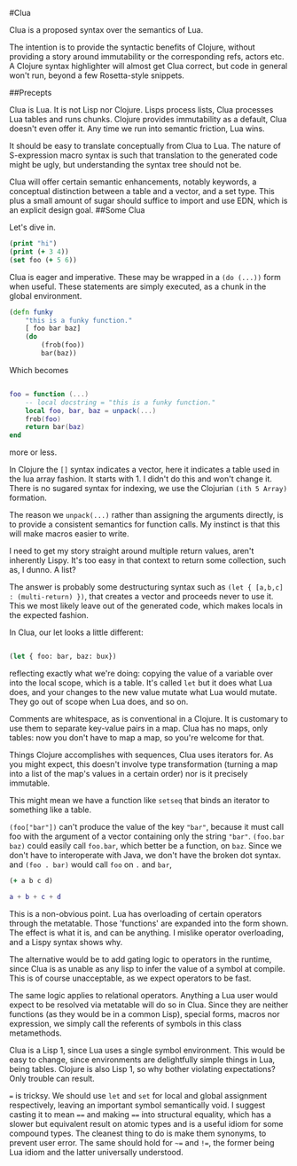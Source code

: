 #Clua

Clua is a proposed syntax over the semantics of Lua. 

The intention is to provide the syntactic benefits of Clojure, without providing a story around immutability or the corresponding refs, actors etc. A Clojure syntax highlighter will almost get Clua correct, but code in general won't run, beyond a few Rosetta-style snippets. 

##Precepts

Clua is Lua. It is not Lisp nor Clojure. Lisps process lists, Clua processes Lua tables and runs chunks. Clojure provides immutability as a default, Clua doesn't even offer it. Any time we run into semantic friction, Lua wins. 

It should be easy to translate conceptually from Clua to Lua. The nature of S-expression macro syntax is such that translation to the generated code might be ugly, but understanding the syntax tree should not be. 

Clua will offer certain semantic enhancements, notably keywords, a conceptual distinction between a table and a vector, and a set type. This plus a small amount of sugar should suffice to import and use EDN, which is an explicit design goal. 
##Some Clua

Let's dive in.

```clojure
(print "hi")
(print (+ 3 4))
(set foo (+ 5 6))
```

Clua is eager and imperative. These may be wrapped in a `(do (...))` form when useful. These statements are simply executed, as a chunk in the global environment. 

```clojure
(defn funky
	"this is a funky function."
	[ foo bar baz]
	(do
		(frob(foo))
		bar(baz))
```

Which becomes

```lua

foo = function (...)
	-- local docstring = "this is a funky function."
	local foo, bar, baz = unpack(...)
	frob(foo)
	return bar(baz)
end
```

more or less. 

In Clojure the `[]` syntax indicates a vector, here it indicates a table used in the lua array fashion. It starts with 1. I didn't do this and won't change it. There is no sugared syntax for indexing, we use the Clojurian `(ith 5 Array)` formation. 

The reason we `unpack(...)` rather than assigning the arguments directly, is to provide a consistent semantics for function calls. My instinct is that this will make macros easier to write. 

I need to get my story straight around multiple return values, aren't inherently Lispy. It's too easy in that context to return some collection, such as, I dunno. A list?

The answer is probably some destructuring syntax such as `(let { [a,b,c] : (multi-return) })`, that creates a vector and proceeds never to use it. This we most likely leave out of the generated code, which makes locals in the expected fashion. 

In Clua, our let looks a little different:

```clojure

(let { foo: bar, baz: bux})

```

reflecting exactly what we're doing: copying the value of a variable over into the local scope, which is a table. It's called `let` but it does what Lua does, and your changes to the new value mutate what Lua would mutate. They go out of scope when Lua does, and so on. 

Comments are whitespace, as is conventional in a Clojure. It is customary to use them to separate key-value pairs in a map. Clua has no maps, only tables: now you don't have to map a map, so you're welcome for that. 

Things Clojure accomplishes with sequences, Clua uses iterators for. As you might expect, this doesn't involve type transformation (turning a map into a list of the map's values in a certain order) nor is it precisely immutable. 

This might mean we have a function like `setseq` that binds an iterator to something like a table. 

`(foo["bar"])` can't produce the value of the key `"bar"`, because it must call foo with the argument of a vector containing only the string `"bar"`. `(foo.bar baz)` could easily call `foo.bar`, which better be a function, on `baz`. 
Since we don't have to interoperate with Java, we don't have the broken dot syntax. and `(foo . bar)` would call `foo` on `.` and `bar`, 


```clojure
(+ a b c d)
```

```lua
a + b + c + d
```

This is a non-obvious point. Lua has overloading of certain operators through the metatable. Those 'functions' are expanded into the form shown. The effect is what it is, and can be anything. I mislike operator overloading, and a Lispy syntax shows why. 

The alternative would be to add gating logic to operators in the runtime, since Clua is as unable as any lisp to infer the value of a symbol at compile. This is of course unacceptable, as we expect operators to be fast. 

The same logic applies to relational operators. Anything a Lua user would expect to be resolved via metatable will do so in Clua. Since they are neither functions (as they would be in a common Lisp), special forms, macros nor expression, we simply call the referents of symbols in this class metamethods. 

Clua is a Lisp 1, since Lua uses a single symbol environment. This would be easy to change, since environments are delightfully simple things in Lua, being tables. Clojure is also Lisp 1, so why bother violating expectations? Only trouble can result. 

`=` is tricksy. We should use `let` and `set` for local and global assignment respectively, leaving an important symbol semantically void. I suggest casting it to mean `==` and making `==` into structural equality, which has a slower but equivalent result on atomic types and is a useful idiom for some compound types. The cleanest thing to do is make them synonyms, to prevent user error. The same should hold for `~=` and `!=`, the former being Lua idiom and the latter universally understood. 
